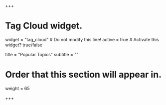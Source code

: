 +++
# Tag Cloud widget.
widget = "tag_cloud"  # Do not modify this line!
active = true  # Activate this widget? true/false

title = "Popular Topics"
subtitle = ""

# Order that this section will appear in.
weight = 65

+++

